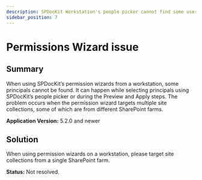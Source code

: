 ```yaml
---
description: SPDocKit Workstation's people picker cannot find some users when using the permission wizards.
sidebar_position: 7
---
```


# Permissions Wizard issue

## Summary

When using SPDocKit’s permission wizards from a workstation, some principals cannot be found. It can happen while selecting principals using SPDocKit’s people picker or during the Preview and Apply steps. The problem occurs when the permission wizard targets multiple site collections, some of which are from different SharePoint farms.

**Application Version:** 5.2.0 and newer

## Solution

When using permission wizards on a workstation, please target site collections from a single SharePoint farm.

**Status:** Not resolved.

